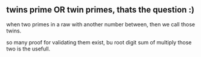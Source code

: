 ## twins prime OR twin primes, thats the question :)

when two primes in a raw with another number between, then we call those twins.

so many proof for validating them exist, bu root digit sum of multiply those two is the usefull.
